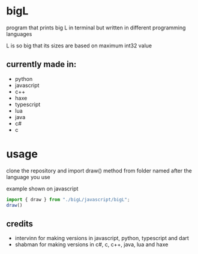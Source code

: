 # bigL
program that prints big L in terminal but written in different programming languages

L is so big that its sizes are based on maximum int32 value

## currently made in:
* python
* javascript
* c++
* haxe
* typescript
* lua
* java
* c#
* c

# usage
clone the repository and import draw() method from folder named after the language you use

example shown on javascript
```js
import { draw } from "./bigL/javascript/bigL";
draw()
```
## credits
* intervinn for making versions in javascript, python, typescript and dart
* shabman for making versions in c#, c, c++, java, lua and haxe
